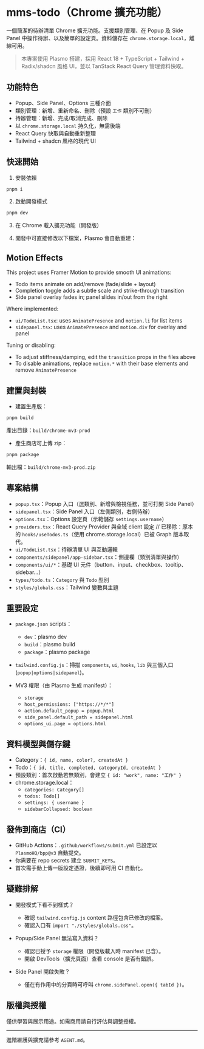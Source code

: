 # mms-todo（Chrome 擴充功能）

一個簡潔的待辦清單 Chrome 擴充功能。支援類別管理、在 Popup 及 Side Panel 中操作待辦、以及簡單的設定頁。資料儲存在 `chrome.storage.local`，離線可用。

> 本專案使用 Plasmo 搭建，採用 React 18 + TypeScript + Tailwind + Radix/shadcn 風格 UI，並以 TanStack React Query 管理資料快取。

## 功能特色
- Popup、Side Panel、Options 三種介面
- 類別管理：新增、重新命名、刪除（預設 `工作` 類別不可刪）
- 待辦管理：新增、完成/取消完成、刪除
- 以 `chrome.storage.local` 持久化，無需後端
- React Query 快取與自動重新整理
- Tailwind + shadcn 風格的現代 UI

## 快速開始

1) 安裝依賴

```bash
pnpm i
```

2) 啟動開發模式

```bash
pnpm dev
```

3) 在 Chrome 載入擴充功能（開發版）

4) 開發中可直接修改以下檔案，Plasmo 會自動重建：


## Motion Effects

This project uses Framer Motion to provide smooth UI animations:

- Todo items animate on add/remove (fade/slide + layout)
- Completion toggle adds a subtle scale and strike-through transition
- Side panel overlay fades in; panel slides in/out from the right

Where implemented:

- `ui/TodoList.tsx`: uses `AnimatePresence` and `motion.li` for list items
- `sidepanel.tsx`: uses `AnimatePresence` and `motion.div` for overlay and panel

Tuning or disabling:

- To adjust stiffness/damping, edit the `transition` props in the files above
- To disable animations, replace `motion.*` with their base elements and remove `AnimatePresence`
## 建置與封裝

- 建置生產版：
```bash
pnpm build
```
產出目錄：`build/chrome-mv3-prod`

- 產生商店可上傳 zip：
```bash
pnpm package
```
輸出檔：`build/chrome-mv3-prod.zip`

## 專案結構

- `popup.tsx`：Popup 入口（選類別、新增與檢視任務，並可打開 Side Panel）
- `sidepanel.tsx`：Side Panel 入口（左側類別，右側待辦）
- `options.tsx`：Options 設定頁（示範儲存 `settings.username`）
- `providers.tsx`：React Query Provider 與全域 client 設定
// 已移除：原本的 `hooks/useTodos.ts`（使用 chrome.storage.local）已被 Graph 版本取代。
- `ui/TodoList.tsx`：待辦清單 UI 與互動邏輯
- `components/sidepanel/app-sidebar.tsx`：側邊欄（類別清單與操作）
- `components/ui/*`：基礎 UI 元件（button、input、checkbox、tooltip、sidebar…）
- `types/todo.ts`：`Category` 與 `Todo` 型別
- `styles/globals.css`：Tailwind 變數與主題

## 重要設定

- `package.json` scripts：
  - `dev`：plasmo dev
  - `build`：plasmo build
  - `package`：plasmo package

- `tailwind.config.js`：掃描 `components`, `ui`, `hooks`, `lib` 與三個入口 (`popup|options|sidepanel`)。

- MV3 權限（由 Plasmo 生成 manifest）：
  - `storage`
  - `host_permissions: ["https://*/*"]`
  - `action.default_popup = popup.html`
  - `side_panel.default_path = sidepanel.html`
  - `options_ui.page = options.html`

## 資料模型與儲存鍵

- Category：`{ id, name, color?, createdAt }`
- Todo：`{ id, title, completed, categoryId, createdAt }`
- 預設類別：首次啟動若無類別，會建立 `{ id: "work", name: "工作" }`
- chrome.storage.local：
  - `categories: Category[]`
  - `todos: Todo[]`
  - `settings: { username }`
  - `sidebarCollapsed: boolean`

## 發佈到商店（CI）

- GitHub Actions：`.github/workflows/submit.yml` 已設定以 `PlasmoHQ/bpp@v3` 自動提交。
- 你需要在 repo secrets 建立 `SUBMIT_KEYS`。
- 首次需手動上傳一版設定憑證，後續即可用 CI 自動化。

## 疑難排解

- 開發模式下看不到樣式？
  - 確認 `tailwind.config.js` content 路徑包含已修改的檔案。
  - 確認入口有 `import "./styles/globals.css"`。

- Popup/Side Panel 無法寫入資料？
  - 確認已授予 `storage` 權限（開發版載入時 manifest 已含）。
  - 開啟 DevTools（擴充頁面）查看 console 是否有錯誤。

- Side Panel 開啟失敗？
  - 僅在有作用中的分頁時可呼叫 `chrome.sidePanel.open({ tabId })`。

## 版權與授權

僅供學習與展示用途。如需商用請自行評估與調整授權。

---

進階維護與擴充請參考 `AGENT.md`。
